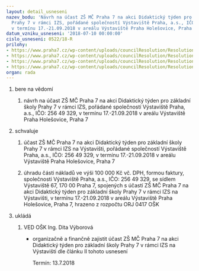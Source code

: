 ```yaml
---
layout: detail_usneseni
nazev_bodu: 'Návrh na účast ZŠ MČ Praha 7 na akci Didaktický týden pro základní školy
  Prahy 7 v rámci IZS, pořádané společností Výstaviště Praha, a.s., IČO: 256 49 329,
  v termínu 17.-21.09.2018 v areálu Výstaviště Praha Holešovice, Praha 7'
datum_vzniku_usneseni: '2018-07-10 00:00:00'
cislo_usneseni: 0522/18-R
prilohy:
- https://www.praha7.cz/wp-content/uploads/councilResolution/Resolutions/30084/export/Duvodova_zprava~373524.doc
- https://www.praha7.cz/wp-content/uploads/councilResolution/Resolutions/30084/export/DopisskolamDidaktikaIZS2018~373523.pdf
- https://www.praha7.cz/wp-content/uploads/councilResolution/Resolutions/30084/export/RozpocetIZS~373522.pdf
- https://www.praha7.cz/wp-content/uploads/councilResolution/Resolutions/30084/export/export~374323.pdf
organ: rada
---
```

<ol id="urzList" class="urzList_view"><li class="urzClass1" id=""><span name="1">bere na vědomí</span><ol class="urzOlClass decimal "><li class="urzClass2" id="" style="text-align: left;"><span><p>návrh na účast ZŠ MČ Praha 7 na akci Didaktický týden pro základní školy Prahy 7 v rámci IZS, pořádané společností Výstaviště Praha, a.s., IČO: 256 49 329, v termínu 17.-21.09.2018 v areálu Výstaviště Praha Holešovice, Praha 7</p></span></li></ol></li><li class="urzClass1" id=""><span name="24">schvaluje</span><ol class="urzOlClass decimal "><li class="urzClass2" id="" style="text-align: left;"><span><p>účast ZŠ MČ Praha 7 na akci Didaktický týden pro základní školy Prahy 7 v rámci IZS na Výstavišti, pořádané společností Výstaviště Praha, a.s., IČO: 256 49 329, v termínu 17.-21.09.2018 v areálu Výstaviště Praha Holešovice, Praha 7</p></span></li><li class="urzClass2" id="" style="text-align: left;"><span><p>úhradu části nákladů ve výši 100 000 Kč vč. DPH, formou faktury, společnosti Výstaviště Praha, a.s., IČO: 256 49 329, se sídlem Výstaviště 67, 170 00 Praha 7, spojených s účastí ZŠ MČ Praha 7 na akci Didaktický týden pro základní školy Prahy 7 v rámci IZS na Výstavišti, v termínu&nbsp;17.-21.09.2018 v areálu Výstaviště Praha Holešovice, Praha 7, hrazeno z rozpočtu ORJ 0417 OŠK</p></span></li></ol></li><li class="urzClass1" id="urzUkoly"><span name="1">ukládá</span><ol class="urzOlClass"><li class="urzClass2"><span><p>VED OŠK Ing. Dita Výborová</p></span><ul class="urzUlClass"><li class="urzClass3"><span><p>organizačně a finančně zajistit účast ZŠ MČ Praha 7 na akci Didaktický týden pro základní školy Prahy 7 v rámci IZS na Výstavišti dle článku II tohoto usnesení</p></span><span class="urzUkolTermin">  Termín:&nbsp;13.7.2018</span></li></ul></li></ol></li></ol>